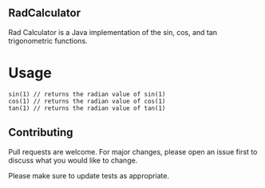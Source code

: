 ## RadCalculator

Rad Calculator is a Java implementation of the sin, cos, and tan trigonometric functions.

# Usage

``` 
sin(1) // returns the radian value of sin(1)
cos(1) // returns the radian value of cos(1)
tan(1) // returns the radian value of tan(1)
```

## Contributing
Pull requests are welcome. For major changes, please open an issue first to discuss what you would like to change.

Please make sure to update tests as appropriate.
